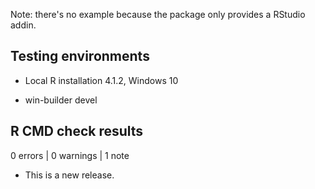 Note: there's no example because the package only provides a RStudio addin.


## Testing environments

* Local R installation 4.1.2, Windows 10

* win-builder devel


## R CMD check results

0 errors | 0 warnings | 1 note

* This is a new release.
